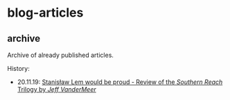 # blog-articles
## archive
Archive of already published articles.

History:
- 20.11.19: [Stanisław Lem would be proud - Review of the _Southern Reach_ Trilogy by _Jeff VanderMeer_](./review-southern-reach/en.md)
